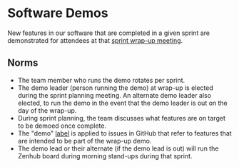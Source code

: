 # Software Demos 

New features in our software that are completed in a given sprint are demonstrated for attendees at that [sprint wrap-up meeting](meetings.md).

## Norms

* The team member who runs the demo rotates per sprint.
* The demo leader (person running the demo) at wrap-up is elected during the sprint planning meeting.  An alternate demo leader also elected, to run the demo in the event that the demo leader is out on the day of the wrap-up.
* During sprint planning, the team discusses what features are on target to be demoed once complete.
* The "demo" [label](sprints.md) is applied to issues in GitHub that refer to features that are intended to be part of the wrap-up demo.
* The demo lead or their alternate (if the demo lead is out) will run the Zenhub board during morning stand-ups during that sprint.
